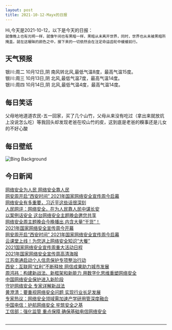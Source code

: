 ```yaml
---
layout: post
title: 2021-10-12-Mayx的日报
---
```


Hi,今天是2021-10-12，以下是今天的日报：<br><small>
就像晚上也有光明一样，就像午间也有黑暗一样，黑暗从未离开世界，同时，世界也从未被黑暗所掩盖，就在这暧昧的颜色之中，接下来的一切依然会在注定命运齿轮中缓缓前行。</small><!--more-->
## 天气预报
银川:周二 10月12日,阴 南风转北风,最低气温8度，最高气温15度。<br>银川:周三 10月13日,阴 北风,最低气温7度，最高气温14度。<br>银川:周四 10月14日,阴 北风,最低气温4度，最高气温14度。
## 每日笑话
父母地地道道农民-五一回家，买了几个山竹，父母从来没有吃过（拿出来就放炕上没说怎么吃）等我回头却发现老爸在咬山竹的皮，这到底是老爸的糗事还是儿女的不好心酸
## 每日壁纸
![Bing Background](https://cn.bing.com/th?id=OHR.ClanHouse_EN-US7625745016_1920x1080.jpg&rf=LaDigue_1920x1080.jpg&pid=hp "The Clan House at Totem Bight State Historical Park near Ketchikan, Alaska (© Ron Niebrugge/Alamy)")
## 今日新闻

[网络安全为人民 网络安全靠人民](http://it.people.com.cn/n1/2021/1012/c433780-32250681.html)   
[网安周开启“西安时间” 2021年国家网络安全宣传周今启幕](http://it.people.com.cn/n1/2021/1012/c433780-32250687.html)   
[网络安全有多重要，习近平这些话很深刻](http://it.people.com.cn/n1/2021/1012/c433780-32250721.html)   
[人民网评：网络安全，在为人民靠人民中谋长安](http://it.people.com.cn/n1/2021/1012/c433780-32250814.html)   
[以案例话安全 这台网络安全主题晚会邀您共享](http://it.people.com.cn/n1/2021/1012/c433780-32250822.html)   
[网络安全周主题晚会今晚播出 内含大量“干货”！](http://it.people.com.cn/n1/2021/1012/c433780-32250824.html)   
[2021年国家网络安全宣传周今开幕](http://it.people.com.cn/n1/2021/1011/c433780-32249770.html)   
[网安周开启“西安时间” 2021年国家网络安全宣传周今启幕](http://it.people.com.cn/n1/2021/1011/c433780-32249771.html)   
[云课堂上线！为您送上网络安全知识“大餐”](http://it.people.com.cn/n1/2021/1011/c433780-32249830.html)   
[2021国家网络安全宣传周重大活动日程](http://it.people.com.cn/n1/2021/1008/c433780-32247599.html)   
[2021年国家网络安全宣传周高清海报](http://it.people.com.cn/n1/2021/1008/c433780-32247596.html)   
[江苏南通启动个人信息保护专项整治行动](http://it.people.com.cn/n1/2021/1008/c433780-32247593.html)   
[西安：互联网“红利”不断释放 网信成果助力城市发展](http://it.people.com.cn/n1/2021/1008/c433780-32247592.html)   
[周鸿祎：构建新战法、新框架和新能力 用数字化思维重塑网络安全](http://it.people.com.cn/n1/2021/1008/c433780-32247571.html)   
[中国网络安全保护进入新阶段](http://it.people.com.cn/n1/2021/1008/c433780-32247581.html)   
[守护网络安全 专家详解新战法](http://it.people.com.cn/n1/2021/1008/c433780-32247584.html)   
[黄澄清：要重视网络安全问题 实现行业长足发展](http://it.people.com.cn/n1/2021/1008/c433780-32247586.html)   
[专家热议：网络安全领域需加速产学研用管深度融合](http://it.people.com.cn/n1/2021/1008/c433780-32247583.html)   
[中国电信：护航网络安全 牢筑安全之基](http://it.people.com.cn/n1/2021/1008/c433780-32247585.html)   
[工信部：强化监管 重点保障 确保基础电信网络安全](http://it.people.com.cn/n1/2021/1008/c433780-32247579.html)   
<br />

***

<small></small>
